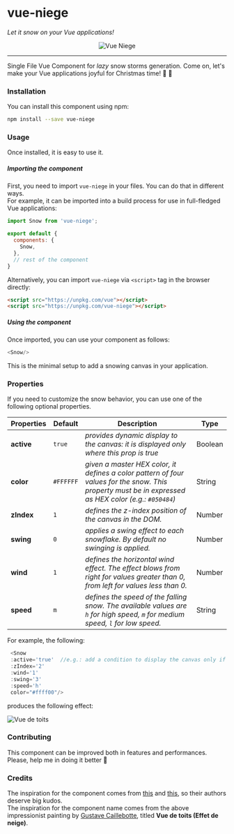 # vue-niege

_Let it snow on your Vue applications!_

<p align="center">
  <img src="https://github.com/P3trur0/vue-niege/blob/master/static/logo.png?raw=true" alt="Vue Niege"/>
</p>

---

Single File Vue Component for _lazy_ snow storms generation. Come on, let's make your Vue applications joyful for Christmas time! 🎄 🎅

### Installation

You can install this component using npm:

```bash
npm install --save vue-niege
```

### Usage

Once installed, it is easy to use it. 

##### Importing the component

First, you need to import `vue-niege` in your files. You can do that in different ways.  
For example, it can be imported into a build process for use in full-fledged Vue applications:

```js
import Snow from 'vue-niege';

export default {
  components: {
    Snow,
  },
  // rest of the component
}
```

Alternatively, you can import `vue-niege` via `<script>` tag in the browser directly:

```html
<script src="https://unpkg.com/vue"></script>
<script src="https://unpkg.com/vue-niege"></script>
```

##### Using the component

Once imported, you can use your component as follows:

```js
<Snow/>
```

This is the minimal setup to add a snowing canvas in your application.

### Properties

If you need to customize the snow behavior, you can use one of the following optional properties.

| **Properties** | **Default** | **Description**                                                                        | **Type**         |
|----------------|-------------|----------------------------------------------------------------------------------------|------------------|
| **active**         | `true`        | _provides dynamic display to the canvas: it is displayed only where this prop is true_ | Boolean          |
| **color**          | `#FFFFFF`     | _given a master HEX color, it defines a color pattern of four values for the snow. This property must be in expressed as HEX color (e.g.: `#050484`)_                                        | String           |
| **zIndex**         | `1`           | _defines the z-index position of the canvas in the DOM._                                                | Number           |
| **swing**          | `0`           | _applies a swing effect to each snowflake. By default no swinging is applied._         | Number           |
| **wind**           | `1`           | _defines the horizontal wind effect. The effect blows from right for values greater than 0, from left for values less than 0._ | Number           |
| **speed**          | `m`           | _defines the speed of the falling snow. The available values are `h` for high speed, `m` for medium speed, `l` for low speed._        | String           |

For example, the following:

```js
 <Snow 
 :active='true'  //e.g.: add a condition to display the canvas only if current date is in the Advent range.
 :zIndex='2'
 :wind='1' 
 :swing='3' 
 :speed='h' 
 color="#ffff00"/>
```

produces the following effect:

![Vue de toits](https://github.com/P3trur0/vue-niege/blob/master/static/vue-niege.gif?raw=true "Vue de toits")

### Contributing

This component can be improved both in features and performances. Please, help me in doing it better 🎅

### Credits

The inspiration for the component comes from [this](https://github.com/HermannBjorgvin/SnowJs) and [this](https://github.com/Fuxy526/vue-snowf), so their authors deserve big kudos.  
The inspiration for the component name comes from the above impressionist painting by [Gustave Caillebotte](https://en.wikipedia.org/wiki/Gustave_Caillebotte), titled **Vue de toits (Effet de neige)**.
